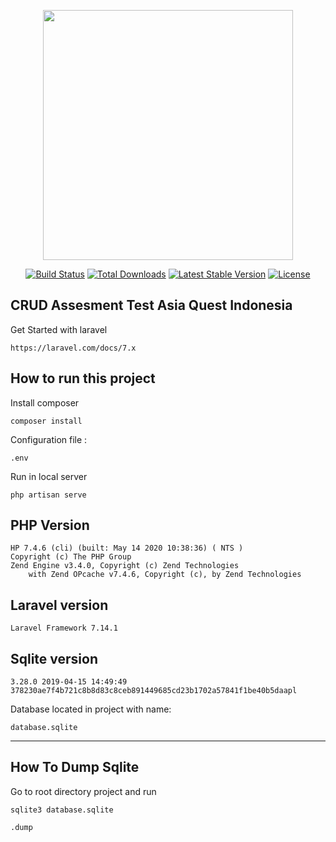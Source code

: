 <p align="center"><img src="https://res.cloudinary.com/dtfbvvkyp/image/upload/v1566331377/laravel-logolockup-cmyk-red.svg" width="400"></p>

<p align="center">
<a href="https://travis-ci.org/laravel/framework"><img src="https://travis-ci.org/laravel/framework.svg" alt="Build Status"></a>
<a href="https://packagist.org/packages/laravel/framework"><img src="https://poser.pugx.org/laravel/framework/d/total.svg" alt="Total Downloads"></a>
<a href="https://packagist.org/packages/laravel/framework"><img src="https://poser.pugx.org/laravel/framework/v/stable.svg" alt="Latest Stable Version"></a>
<a href="https://packagist.org/packages/laravel/framework"><img src="https://poser.pugx.org/laravel/framework/license.svg" alt="License"></a>
</p>

## CRUD Assesment Test Asia Quest Indonesia

Get Started with laravel
```
https://laravel.com/docs/7.x
```

## How to run this project

Install composer
```
composer install
```

Configuration file :
```
.env
```

Run in local server
```
php artisan serve
```

## PHP Version
```
HP 7.4.6 (cli) (built: May 14 2020 10:38:36) ( NTS )
Copyright (c) The PHP Group
Zend Engine v3.4.0, Copyright (c) Zend Technologies
    with Zend OPcache v7.4.6, Copyright (c), by Zend Technologies
```

## Laravel version
```
Laravel Framework 7.14.1
```

## Sqlite version
```
3.28.0 2019-04-15 14:49:49 378230ae7f4b721c8b8d83c8ceb891449685cd23b1702a57841f1be40b5daapl
```

Database located in project with name:
```
database.sqlite
```
---------------------

## How To Dump Sqlite
Go to root directory project and run
```
sqlite3 database.sqlite
```
```
.dump
```





